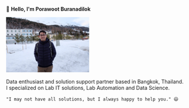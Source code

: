 👋 __Hello, I'm Porawoot Buranadilok__

  <img width="45%" src="https://github.com/porawoot/porawoot/blob/main/2019-04-07.jpg?raw=true">

   Data enthusiast and solution support partner based in Bangkok, Thailand.
   <br>I specialized on Lab IT solutions, Lab Automation and Data Science.</br>

    "I may not have all solutions, but I always happy to help you." 😄

<!---
porawoot/porawoot is a ✨ special ✨ repository because its `README.md` (this file) appears on your GitHub profile.
You can click the Preview link to take a look at your changes.
--->
